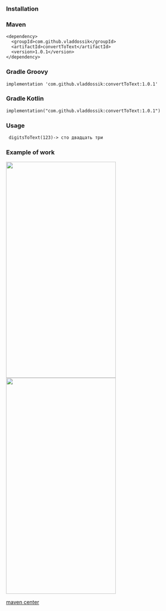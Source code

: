 
### Installation

### Maven
```
<dependency>
  <groupId>com.github.vladdossik</groupId>
  <artifactId>convertToText</artifactId>
  <version>1.0.1</version>
</dependency>
```

### Gradle Groovy
```
implementation 'com.github.vladdossik:convertToText:1.0.1'
```

### Gradle Kotlin
```
implementation("com.github.vladdossik:convertToText:1.0.1")
```

### Usage
```
 digitsToText(123)-> сто двадцать три
```
### Example of work 

<img src="https://user-images.githubusercontent.com/45006912/77408205-6a264080-6dc8-11ea-920d-9d06a4f4fad0.png" width="300" height="590"><img src="https://user-images.githubusercontent.com/45006912/77408218-6eeaf480-6dc8-11ea-8202-5a196729fe90.png" width="300" height="590">


[maven center](https://search.maven.org/artifact/com.github.vladdossik/convertToText/1.0.1/jar)
